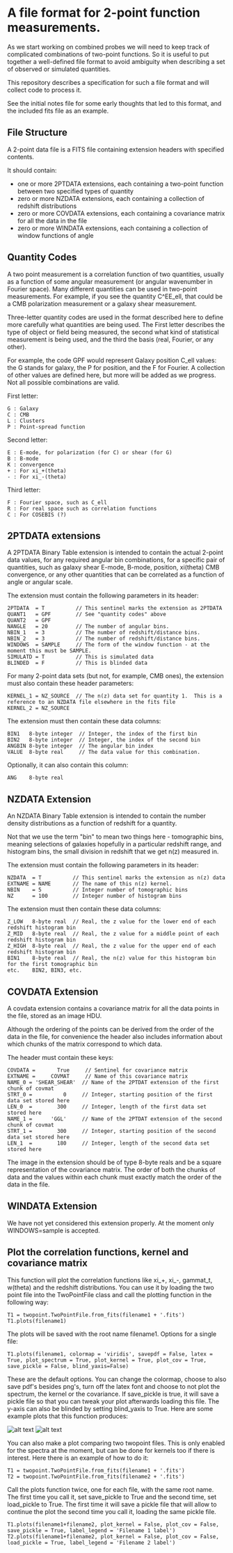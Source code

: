 A file format for 2-point function measurements.
================================================


As we start working on combined probes we will need to keep track of complicated combinations of two-point functions.  So it is useful to put together a well-defined file format to avoid ambiguity when describing a set of observed or simulated quantities. 

This repository describes a specification for such a file format and will collect code to process it.

See the initial notes file for some early thoughts that led to this format, and the included fits file as an example.

File Structure
--------------

A 2-point data file is a FITS file containing extension headers with specified contents.

It should contain:
 - one or more 2PTDATA extensions, each containing a two-point function between two specified types of quantity
 - zero or more NZDATA extensions, each containing a collection of redshift distributions
 - zero or more COVDATA extensions, each containing a covariance matrix for all the data in the file
 - zero or more WINDATA extensions, each containing a collection of window functions of angle

Quantity Codes
---------------

A two point measurement is a correlation function of two quantities, usually as a function of some angular measurement (or angular wavenumber in Fourier space).  Many different quantities can be used in two-point measurements. For example, if you see the quantity C^EE_ell, that could be a CMB polarization measurement or a galaxy shear measurement.

Three-letter quantity codes are used in the format described here to define more carefully what quantities are being used.  The First letter describes the type of object or field being measured, the second what kind of statistical measurement is being used, and the third the basis (real, Fourier, or any other).

For example, the code GPF would represent Galaxy position C_ell values: the G stands for galaxy, the P for position, and the F for Fourier.  A collection of other values are defined here, but more will be added as we progress.  Not all possible combinations are valid.

First letter:

    G : Galaxy
    C : CMB
    L : Clusters
    P : Point-spread function

Second letter:

    E : E-mode, for polarization (for C) or shear (for G)
    B : B-mode
    K : convergence
    + : For xi_+(theta)
    - : For xi_-(theta)

Third letter:

    F : Fourier space, such as C_ell
    R : For real space such as correlation functions
    C : For COSEBIS (?)






2PTDATA extensions
-------------------

A 2PTDATA Binary Table extension is intended to contain the actual 2-point data values, for any required angular bin combinations, for a specific pair of quantities, such as galaxy shear E-mode, B-mode, position, xi(theta) CMB convergence, or any other quantities that can be correlated as a function of angle or angular scale.

The extension must contain the following parameters in its header:

    2PTDATA  = T          // This sentinel marks the extension as 2PTDATA
    QUANT1   = GPF        // See "quantity codes" above
    QUANT2   = GPF 
    NANGLE   = 20         // The number of angular bins.
    NBIN_1   = 3          // The number of redshift/distance bins. 
    NBIN_2   = 3          // The number of redshift/distance bins. 
    WINDOWS  = SAMPLE     // The form of the window function - at the moment this must be SAMPLE.
    SIMULATD = T          // This is simulated data
    BLINDED  = F          // This is blinded data

For many 2-point data sets (but not, for example, CMB ones), the extension must also contain these header parameters:

    KERNEL_1 = NZ_SOURCE  // The n(z) data set for quantity 1.  This is a reference to an NZDATA file elsewhere in the fits file
    KERNEL_2 = NZ_SOURCE


The extension must then contain these data columns:

    BIN1   8-byte integer  // Integer, the index of the first bin
    BIN2   8-byte integer  // Integer, the index of the second bin
    ANGBIN 8-byte integer  // The angular bin index
    VALUE  8-byte real     // The data value for this combination.

Optionally, it can also contain this column:

    ANG    8-byte real


NZDATA Extension
----------------

An NZDATA Binary Table extension is intended to contain the number density distributions as a 
function of redshift for a quantity.

Not that we use the term "bin" to mean two things here - tomographic bins, meaning selections
of galaxies hopefully in a particular redshift range, and histogram bins, the small division
in redshift that we get n(z) measured in.

The extension must contain the following parameters in its header:

    NZDATA  = T          // This sentinel marks the extension as n(z) data
    EXTNAME = NAME       // The name of this n(z) kernel.
    NBIN    = 5          // Integer number of tomographic bins
    NZ      = 100        // Integer number of histogram bins

The extension must then contain these data columns:

    Z_LOW   8-byte real  // Real, the z value for the lower end of each redshift histogram bin
    Z_MID   8-byte real  // Real, the z value for a middle point of each redshift histogram bin
    Z_HIGH  8-byte real  // Real, the z value for the upper end of each redshift histogram bin
    BIN1    8-byte real  // Real, the n(z) value for this histogram bin for the first tomographic bin
    etc.    BIN2, BIN3, etc.



COVDATA Extension
----------------

A covdata extension contains a covariance matrix for all the data points in the file, stored as an image HDU.

Although the ordering of the points can be derived from the order of the data in the file, for convenience the header also includes information about which chunks of the matrix correspond to which data.


The header must contain these keys:

    COVDATA =       True     // Sentinel for covariance matrix
    EXTNAME =     COVMAT     // Name of this covariance matrix
    NAME_0 = 'SHEAR_SHEAR'  // Name of the 2PTDAT extension of the first chunk of covmat
    STRT_0 =          0     // Integer, starting position of the first data set stored here
    LEN_0  =        300     // Integer, length of the first data set stored here
    NAME_1 =      'GGL'     // Name of the 2PTDAT extension of the second chunk of covmat
    STRT_1 =        300     // Integer, starting position of the second data set stored here
    LEN_1  =        180     // Integer, length of the second data set stored here

The image in the extension should be of type 8-byte reals and be a square representation of the covariance matrix. The order of both the chunks of data and the values within each chunk must exactly match the order of the data in the file.


WINDATA Extension
-----------------

We have not yet considered this extension properly. At the moment only WINDOWS=sample is accepted.

Plot the correlation functions, kernel and covariance matrix
------------------------------------------------------------

This function will plot the correlation functions like xi_+, xi_-, gammat_t, w(theta) and the redshift distributions. You can use it by loading the two point file into the TwoPointFile class and call the plotting function in the following way:
```
T1 = twopoint.TwoPointFile.from_fits(filename1 + '.fits')
T1.plots(filename1)
```
The plots will be saved with the root name filename1. Options for a single file: 
```                                                                           
T1.plots(filename1, colormap = 'viridis', savepdf = False, latex = True, plot_spectrum = True, plot_kernel = True, plot_cov = True, save_pickle = False, blind_yaxis=False)
```
These are the default options. You can change the colormap, choose to also save pdf's besides png's, turn off the latex font and choose to not plot the spectrum, the kernel or the covariance. If save_pickle is true, it will save a pickle file so that you can tweak your plot afterwards loading this file. The y-axis can also be blinded by setting blind_yaxis to True. Here are some example plots that this function produces: 

![alt text](xip.png)
![alt text](source.png)
                                                                                    
You can also make a plot comparing two twopoint files. This is only enabled for the spectra at the moment, but can be done for kernels too if there is interest. Here there is an example of how to do it:                                                   
```
T1 = twopoint.TwoPointFile.from_fits(filename1 + '.fits')
T2 = twopoint.TwoPointFile.from_fits(filename2 + '.fits')
```
Call the plots function twice, one for each file, with the same root name. The first time you call it, set save_pickle to True and the second time, set load_pickle to True. The first time it will save a pickle file that will allow to continue the plot the second time you call it, loading the same pickle file.                                                                     
```
T1.plots(filename1+filename2, plot_kernel = False, plot_cov = False, save_pickle = True, label_legend = 'Filename 1 label')
T2.plots(filename1+filename2, plot_kernel = False, plot_cov = False, load_pickle = True, label_legend = 'Filename 2 label')
```
